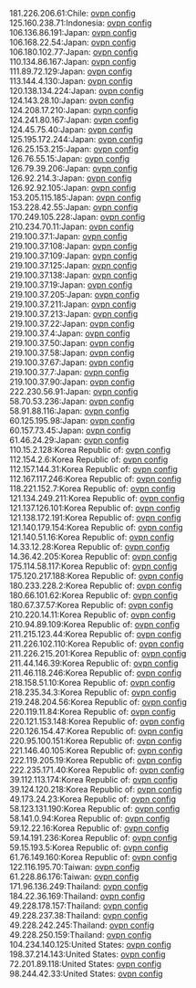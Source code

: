 181.226.206.61:Chile: [ovpn config](vpn/181_226_206_61.ovpn)  
125.160.238.71:Indonesia: [ovpn config](vpn/125_160_238_71.ovpn)  
106.136.86.191:Japan: [ovpn config](vpn/106_136_86_191.ovpn)  
106.168.22.54:Japan: [ovpn config](vpn/106_168_22_54.ovpn)  
106.180.102.77:Japan: [ovpn config](vpn/106_180_102_77.ovpn)  
110.134.86.167:Japan: [ovpn config](vpn/110_134_86_167.ovpn)  
111.89.72.129:Japan: [ovpn config](vpn/111_89_72_129.ovpn)  
113.144.4.130:Japan: [ovpn config](vpn/113_144_4_130.ovpn)  
120.138.134.224:Japan: [ovpn config](vpn/120_138_134_224.ovpn)  
124.143.28.10:Japan: [ovpn config](vpn/124_143_28_10.ovpn)  
124.208.17.210:Japan: [ovpn config](vpn/124_208_17_210.ovpn)  
124.241.80.167:Japan: [ovpn config](vpn/124_241_80_167.ovpn)  
124.45.75.40:Japan: [ovpn config](vpn/124_45_75_40.ovpn)  
125.195.172.244:Japan: [ovpn config](vpn/125_195_172_244.ovpn)  
126.25.153.215:Japan: [ovpn config](vpn/126_25_153_215.ovpn)  
126.76.55.15:Japan: [ovpn config](vpn/126_76_55_15.ovpn)  
126.79.39.206:Japan: [ovpn config](vpn/126_79_39_206.ovpn)  
126.92.214.3:Japan: [ovpn config](vpn/126_92_214_3.ovpn)  
126.92.92.105:Japan: [ovpn config](vpn/126_92_92_105.ovpn)  
153.205.115.185:Japan: [ovpn config](vpn/153_205_115_185.ovpn)  
153.228.42.55:Japan: [ovpn config](vpn/153_228_42_55.ovpn)  
170.249.105.228:Japan: [ovpn config](vpn/170_249_105_228.ovpn)  
210.234.70.11:Japan: [ovpn config](vpn/210_234_70_11.ovpn)  
219.100.37.1:Japan: [ovpn config](vpn/219_100_37_1.ovpn)  
219.100.37.108:Japan: [ovpn config](vpn/219_100_37_108.ovpn)  
219.100.37.109:Japan: [ovpn config](vpn/219_100_37_109.ovpn)  
219.100.37.125:Japan: [ovpn config](vpn/219_100_37_125.ovpn)  
219.100.37.138:Japan: [ovpn config](vpn/219_100_37_138.ovpn)  
219.100.37.19:Japan: [ovpn config](vpn/219_100_37_19.ovpn)  
219.100.37.205:Japan: [ovpn config](vpn/219_100_37_205.ovpn)  
219.100.37.211:Japan: [ovpn config](vpn/219_100_37_211.ovpn)  
219.100.37.213:Japan: [ovpn config](vpn/219_100_37_213.ovpn)  
219.100.37.22:Japan: [ovpn config](vpn/219_100_37_22.ovpn)  
219.100.37.4:Japan: [ovpn config](vpn/219_100_37_4.ovpn)  
219.100.37.50:Japan: [ovpn config](vpn/219_100_37_50.ovpn)  
219.100.37.58:Japan: [ovpn config](vpn/219_100_37_58.ovpn)  
219.100.37.67:Japan: [ovpn config](vpn/219_100_37_67.ovpn)  
219.100.37.7:Japan: [ovpn config](vpn/219_100_37_7.ovpn)  
219.100.37.90:Japan: [ovpn config](vpn/219_100_37_90.ovpn)  
222.230.56.91:Japan: [ovpn config](vpn/222_230_56_91.ovpn)  
58.70.53.236:Japan: [ovpn config](vpn/58_70_53_236.ovpn)  
58.91.88.116:Japan: [ovpn config](vpn/58_91_88_116.ovpn)  
60.125.195.98:Japan: [ovpn config](vpn/60_125_195_98.ovpn)  
60.157.73.45:Japan: [ovpn config](vpn/60_157_73_45.ovpn)  
61.46.24.29:Japan: [ovpn config](vpn/61_46_24_29.ovpn)  
110.15.2.128:Korea Republic of: [ovpn config](vpn/110_15_2_128.ovpn)  
112.154.2.6:Korea Republic of: [ovpn config](vpn/112_154_2_6.ovpn)  
112.157.144.31:Korea Republic of: [ovpn config](vpn/112_157_144_31.ovpn)  
112.167.117.246:Korea Republic of: [ovpn config](vpn/112_167_117_246.ovpn)  
118.221.152.7:Korea Republic of: [ovpn config](vpn/118_221_152_7.ovpn)  
121.134.249.211:Korea Republic of: [ovpn config](vpn/121_134_249_211.ovpn)  
121.137.126.101:Korea Republic of: [ovpn config](vpn/121_137_126_101.ovpn)  
121.138.172.191:Korea Republic of: [ovpn config](vpn/121_138_172_191.ovpn)  
121.140.179.154:Korea Republic of: [ovpn config](vpn/121_140_179_154.ovpn)  
121.140.51.16:Korea Republic of: [ovpn config](vpn/121_140_51_16.ovpn)  
14.33.12.28:Korea Republic of: [ovpn config](vpn/14_33_12_28.ovpn)  
14.36.42.205:Korea Republic of: [ovpn config](vpn/14_36_42_205.ovpn)  
175.114.58.117:Korea Republic of: [ovpn config](vpn/175_114_58_117.ovpn)  
175.120.217.188:Korea Republic of: [ovpn config](vpn/175_120_217_188.ovpn)  
180.233.228.2:Korea Republic of: [ovpn config](vpn/180_233_228_2.ovpn)  
180.66.101.62:Korea Republic of: [ovpn config](vpn/180_66_101_62.ovpn)  
180.67.37.57:Korea Republic of: [ovpn config](vpn/180_67_37_57.ovpn)  
210.220.14.11:Korea Republic of: [ovpn config](vpn/210_220_14_11.ovpn)  
210.94.89.109:Korea Republic of: [ovpn config](vpn/210_94_89_109.ovpn)  
211.215.123.44:Korea Republic of: [ovpn config](vpn/211_215_123_44.ovpn)  
211.226.102.110:Korea Republic of: [ovpn config](vpn/211_226_102_110.ovpn)  
211.226.215.201:Korea Republic of: [ovpn config](vpn/211_226_215_201.ovpn)  
211.44.146.39:Korea Republic of: [ovpn config](vpn/211_44_146_39.ovpn)  
211.46.118.246:Korea Republic of: [ovpn config](vpn/211_46_118_246.ovpn)  
218.158.51.10:Korea Republic of: [ovpn config](vpn/218_158_51_10.ovpn)  
218.235.34.3:Korea Republic of: [ovpn config](vpn/218_235_34_3.ovpn)  
219.248.204.56:Korea Republic of: [ovpn config](vpn/219_248_204_56.ovpn)  
220.119.11.84:Korea Republic of: [ovpn config](vpn/220_119_11_84.ovpn)  
220.121.153.148:Korea Republic of: [ovpn config](vpn/220_121_153_148.ovpn)  
220.126.154.47:Korea Republic of: [ovpn config](vpn/220_126_154_47.ovpn)  
220.95.100.151:Korea Republic of: [ovpn config](vpn/220_95_100_151.ovpn)  
221.146.40.105:Korea Republic of: [ovpn config](vpn/221_146_40_105.ovpn)  
222.119.205.19:Korea Republic of: [ovpn config](vpn/222_119_205_19.ovpn)  
222.235.171.40:Korea Republic of: [ovpn config](vpn/222_235_171_40.ovpn)  
39.112.113.174:Korea Republic of: [ovpn config](vpn/39_112_113_174.ovpn)  
39.124.120.218:Korea Republic of: [ovpn config](vpn/39_124_120_218.ovpn)  
49.173.24.23:Korea Republic of: [ovpn config](vpn/49_173_24_23.ovpn)  
58.123.131.190:Korea Republic of: [ovpn config](vpn/58_123_131_190.ovpn)  
58.141.0.94:Korea Republic of: [ovpn config](vpn/58_141_0_94.ovpn)  
59.12.22.16:Korea Republic of: [ovpn config](vpn/59_12_22_16.ovpn)  
59.14.191.236:Korea Republic of: [ovpn config](vpn/59_14_191_236.ovpn)  
59.15.193.5:Korea Republic of: [ovpn config](vpn/59_15_193_5.ovpn)  
61.76.149.160:Korea Republic of: [ovpn config](vpn/61_76_149_160.ovpn)  
122.116.195.70:Taiwan: [ovpn config](vpn/122_116_195_70.ovpn)  
61.228.86.176:Taiwan: [ovpn config](vpn/61_228_86_176.ovpn)  
171.96.136.249:Thailand: [ovpn config](vpn/171_96_136_249.ovpn)  
184.22.36.169:Thailand: [ovpn config](vpn/184_22_36_169.ovpn)  
49.228.178.157:Thailand: [ovpn config](vpn/49_228_178_157.ovpn)  
49.228.237.38:Thailand: [ovpn config](vpn/49_228_237_38.ovpn)  
49.228.242.245:Thailand: [ovpn config](vpn/49_228_242_245.ovpn)  
49.228.250.159:Thailand: [ovpn config](vpn/49_228_250_159.ovpn)  
104.234.140.125:United States: [ovpn config](vpn/104_234_140_125.ovpn)  
198.37.214.143:United States: [ovpn config](vpn/198_37_214_143.ovpn)  
72.201.89.118:United States: [ovpn config](vpn/72_201_89_118.ovpn)  
98.244.42.33:United States: [ovpn config](vpn/98_244_42_33.ovpn)  
